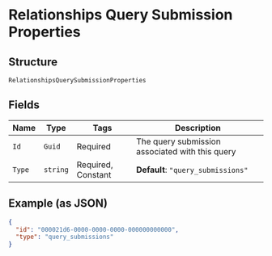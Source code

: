 
# Relationships Query Submission Properties

## Structure

`RelationshipsQuerySubmissionProperties`

## Fields

| Name | Type | Tags | Description |
|  --- | --- | --- | --- |
| `Id` | `Guid` | Required | The query submission associated with this query |
| `Type` | `string` | Required, Constant | **Default**: `"query_submissions"` |

## Example (as JSON)

```json
{
  "id": "000021d6-0000-0000-0000-000000000000",
  "type": "query_submissions"
}
```

